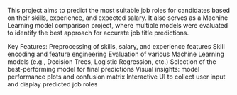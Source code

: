 This project aims to predict the most suitable job roles for candidates based on their skills, experience, and expected salary.
It also serves as a Machine Learning model comparison project, where multiple models were evaluated to identify the best approach for accurate job title predictions.

Key Features:
Preprocessing of skills, salary, and experience features
Skill encoding and feature engineering
Evaluation of various Machine Learning models (e.g., Decision Trees, Logistic Regression, etc.)
Selection of the best-performing model for final predictions
Visual insights: model performance plots and confusion matrix
Interactive UI to collect user input and display predicted job roles
